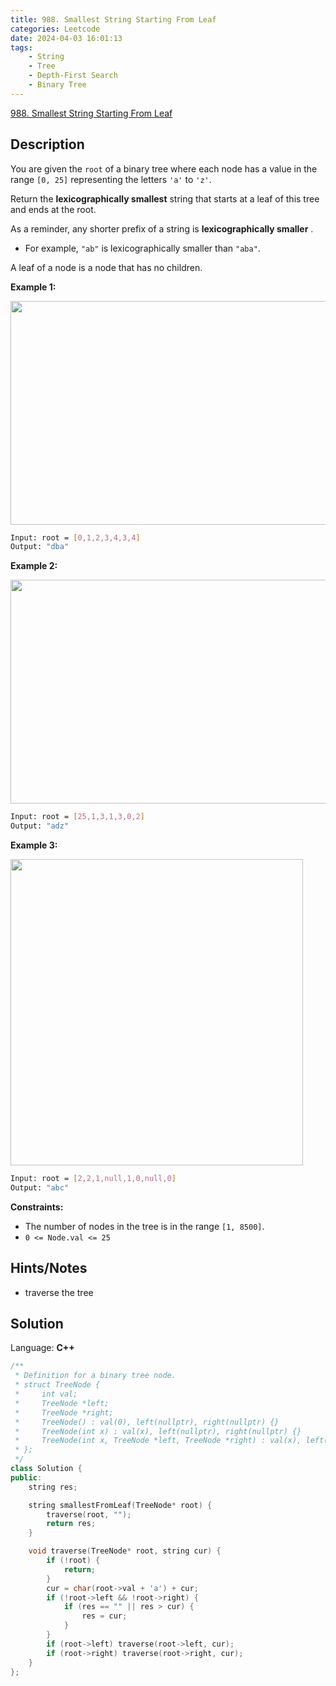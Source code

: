 ```yaml
---
title: 988. Smallest String Starting From Leaf
categories: Leetcode
date: 2024-04-03 16:01:13
tags:
    - String
    - Tree
    - Depth-First Search
    - Binary Tree
---
```


[988. Smallest String Starting From Leaf](https://leetcode.com/problems/smallest-string-starting-from-leaf/description/)

## Description

You are given the `root` of a binary tree where each node has a value in the range `[0, 25]` representing the letters `'a'` to `'z'`.

Return the **lexicographically smallest**  string that starts at a leaf of this tree and ends at the root.

As a reminder, any shorter prefix of a string is **lexicographically smaller** .

- For example, `"ab"` is lexicographically smaller than `"aba"`.

A leaf of a node is a node that has no children.

**Example 1:**

<img alt="" src="https://assets.leetcode.com/uploads/2019/01/30/tree1.png" style="width: 534px; height: 358px;">

```bash
Input: root = [0,1,2,3,4,3,4]
Output: "dba"
```

**Example 2:**

<img alt="" src="https://assets.leetcode.com/uploads/2019/01/30/tree2.png" style="width: 534px; height: 358px;">

```bash
Input: root = [25,1,3,1,3,0,2]
Output: "adz"
```

**Example 3:**

<img alt="" src="https://assets.leetcode.com/uploads/2019/02/01/tree3.png" style="height: 490px; width: 468px;">

```bash
Input: root = [2,2,1,null,1,0,null,0]
Output: "abc"
```

**Constraints:**

- The number of nodes in the tree is in the range `[1, 8500]`.
- `0 <= Node.val <= 25`

## Hints/Notes

- traverse the tree

## Solution

Language: **C++**

```C++
/**
 * Definition for a binary tree node.
 * struct TreeNode {
 *     int val;
 *     TreeNode *left;
 *     TreeNode *right;
 *     TreeNode() : val(0), left(nullptr), right(nullptr) {}
 *     TreeNode(int x) : val(x), left(nullptr), right(nullptr) {}
 *     TreeNode(int x, TreeNode *left, TreeNode *right) : val(x), left(left), right(right) {}
 * };
 */
class Solution {
public:
    string res;

    string smallestFromLeaf(TreeNode* root) {
        traverse(root, "");
        return res;
    }

    void traverse(TreeNode* root, string cur) {
        if (!root) {
            return;
        }
        cur = char(root->val + 'a') + cur;
        if (!root->left && !root->right) {
            if (res == "" || res > cur) {
                res = cur;
            }
        }
        if (root->left) traverse(root->left, cur);
        if (root->right) traverse(root->right, cur);
    }
};
```
